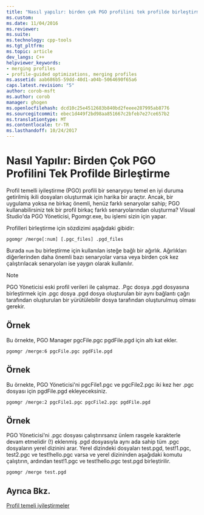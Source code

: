 ```yaml
---
title: "Nasıl yapılır: birden çok PGO profilini tek profilde birleştirme | Microsoft Docs"
ms.custom: 
ms.date: 11/04/2016
ms.reviewer: 
ms.suite: 
ms.technology: cpp-tools
ms.tgt_pltfrm: 
ms.topic: article
dev_langs: C++
helpviewer_keywords:
- merging profiles
- profile-guided optimizations, merging profiles
ms.assetid: aab686b5-59dd-40d1-a04b-5064690f65a6
caps.latest.revision: "5"
author: corob-msft
ms.author: corob
manager: ghogen
ms.openlocfilehash: dcd10c25e4512683b840bd2feeee287995ab8776
ms.sourcegitcommit: ebec1d449f2bd98aa851667c2bfeb7e27ce657b2
ms.translationtype: MT
ms.contentlocale: tr-TR
ms.lasthandoff: 10/24/2017
---
```

# <a name="how-to-merge-multiple-pgo-profiles-into-a-single-profile"></a>Nasıl Yapılır: Birden Çok PGO Profilini Tek Profilde Birleştirme
Profil temelli iyileştirme (PGO) profili bir senaryoyu temel en iyi duruma getirilmiş ikili dosyaları oluşturmak için harika bir araçtır. Ancak, bir uygulama yoksa ne birkaç önemli, henüz farklı senaryolar sahip; PGO kullanabilirsiniz tek bir profil birkaç farklı senaryolarından oluşturma? Visual Studio'da PGO Yöneticisi, Pgomgr.exe, bu işlemi sizin için yapar.  
  
 Profilleri birleştirme için sözdizimi aşağıdaki gibidir:  
  
```  
pgomgr /merge[:num] [.pgc_files] .pgd_files  
```  
  
 Burada `num` bu birleştirme için kullanılan isteğe bağlı bir ağırlık. Ağırlıkları diğerlerinden daha önemli bazı senaryolar varsa veya birden çok kez çalıştırılacak senaryoları ise yaygın olarak kullanılır.  
  
> [!NOTE]
>  PGO Yöneticisi eski profil verileri ile çalışmaz. .Pgc dosya .pgd dosyasına birleştirmek için .pgc dosya .pgd dosya oluşturulan bir aynı bağlantı çağrı tarafından oluşturulan bir yürütülebilir dosya tarafından oluşturulmuş olması gerekir.  
  
## <a name="example"></a>Örnek  
 Bu örnekte, PGO Manager pgcFile.pgc pgdFile.pgd için altı kat ekler.  
  
```  
pgomgr /merge:6 pgcFile.pgc pgdFile.pgd  
```  
  
## <a name="example"></a>Örnek  
 Bu örnekte, PGO Yöneticisi'ni pgcFile1.pgc ve pgcFile2.pgc iki kez her .pgc dosyası için pgdFile.pgd ekleyeceksiniz.  
  
```  
pgomgr /merge:2 pgcFile1.pgc pgcFile2.pgc pgdFile.pgd  
```  
  
## <a name="example"></a>Örnek  
 PGO Yöneticisi'ni .pgc dosyası çalıştırırsanız ünlem rasgele karakterle devam etmelidir (!) eklenmiş .pgd dosyasıyla aynı ada sahip tüm .pgc dosyaların yerel dizinini arar. Yerel dizindeki dosyaları test.pgd, test!1.pgc, test2.pgc ve test!hello.pgc varsa ve yerel dizininden aşağıdaki komutu çalıştırın, ardından test!1.pgc ve test!hello.pgc test.pgd birleştirilir.  
  
```  
pgomgr /merge test.pgd  
```  
  
## <a name="see-also"></a>Ayrıca Bkz.  
 [Profil temeli iyileştirmeler](../../build/reference/profile-guided-optimizations.md)